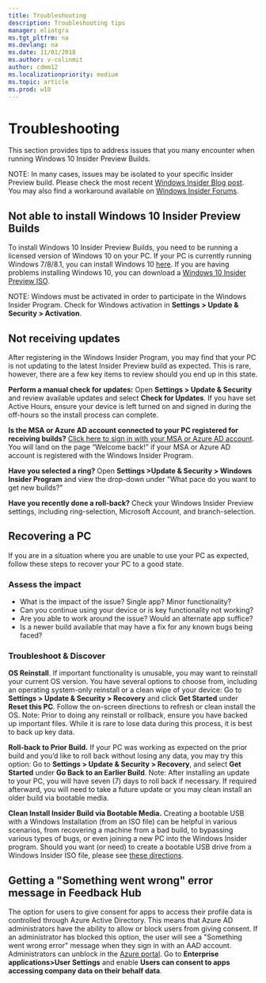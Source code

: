 ```yaml
---
title: Troubleshooting 
description: Troubleshooting tips 
manager: eliotgra
ms.tgt_pltfrm: na
ms.devlang: na
ms.date: 11/01/2018
ms.author: v-colinmit
author: cdmm12
ms.localizationpriority: medium
ms.topic: article
ms.prod: w10
---
```


# Troubleshooting 

This section provides tips to address issues that you many encounter when running Windows 10 Insider Preview Builds. 

NOTE: In many cases, issues may be isolated to your specific Insider Preview build. Please check the most recent [Windows Insider Blog post](https://blogs.windows.com/blog/tag/windows-insider-program/). You may also find a workaround available on [Windows Insider Forums](https://answers.microsoft.com/en-us/insider/forum/insider_wintp-insiderplat_pc?sort=lastreplydate&dir=desc&tab=threads&status=all&mod=&modAge=&advFil=&postedAfter=&postedBefore=&threadType=all&tm=1475533679179). 

## Not able to install Windows 10 Insider Preview Builds 
To install Windows 10 Insider Preview Builds, you need to be running a licensed version of Windows 10 on your PC. If your PC is currently running Windows 7/8/8.1, you can install Windows 10 [here](https://www.microsoft.com/en-us/windows/get-windows-10?step=Win10Question1). If you are having problems installing Windows 10, you can download a [Windows 10 Insider Preview ISO](https://www.microsoft.com/en-us/software-download/windowsinsiderpreviewadvanced). 

NOTE: Windows must be activated in order to participate in the Windows Insider Program. Check for Windows activation in __Settings > Update & Security > Activation__.

## Not receiving updates
After registering in the Windows Insider Program, you may find that your PC is not updating to the latest Insider Preview build as expected. This is rare, however, there are a few key items to review should you end up in this state.

__Perform a manual check for updates:__ Open __Settings > Update & Security__ and review available updates and select __Check for Updates__. If you have set Active Hours, ensure your device is left turned on and signed in during the off-hours so the install process can complete.

__Is the MSA or Azure AD account connected to your PC registered for receiving builds?__ [Click here to sign in with your MSA or Azure AD account](https://insider.windows.com/en-us/insidersigninboth/). You will land on the page “Welcome back!” if your MSA or Azure AD account is registered with the Windows Insider Program.

__Have you selected a ring?__ Open __Settings >Update & Security > Windows Insider Program__ and view the drop-down under "What pace do you want to get new builds?"

__Have you recently done a roll-back?__ Check your Windows Insider Preview settings, including ring-selection, Microsoft Account, and branch-selection.

## Recovering a PC
If you are in a situation where you are unable to use your PC as expected, follow these steps to recover your PC to a good state.

### Assess the impact
* What is the impact of the issue? Single app?  Minor functionality? 
* Can you continue using your device or is key functionality not working? 
* Are you able to work around the issue? Would an alternate app suffice? 
* Is a newer build available that may have a fix for any known bugs being faced?

### Troubleshoot & Discover
__OS Reinstall__. If important functionality is unusable, you may want to reinstall your current OS version. You have several options to choose from, including an operating system-only reinstall or a clean wipe of your device: Go to __Settings > Update & Security > Recovery__ and click __Get Started__ under __Reset this PC__. Follow the on-screen directions to refresh or clean install the OS. Note: Prior to doing any reinstall or rollback, ensure you have backed up important files.  While it is rare to lose data during this process, it is best to back up key data.

__Roll-back to Prior Build.__ If your PC was working as expected on the prior build and you’d like to roll back without losing any data, you may try this option: Go to __Settings > Update & Security > Recovery__, and select __Get Started__ under __Go Back to an Earlier Build__. Note: After installing an update to your PC, you will have seven (7) days to roll back if necessary.  If required afterward, you will need to take a future update or you may clean install an older build via bootable media.

__Clean Install Insider Build via Bootable Media.__ Creating a bootable USB with a Windows Installation (from an ISO file) can be helpful in various scenarios, from recovering a machine from a bad build, to bypassing various types of bugs, or even joining a new PC into the Windows Insider program. Should you want (or need) to create a bootable USB drive from a Windows Insider ISO file, please see [these directions](https://answers.microsoft.com/en-us/insider/forum/insider_wintp-insider_install-insiderplat_pc/creating-a-bootable-usb-for-windows-insider-isos/9ebe3cbc-3c8b-4052-9484-0b7cc9b63bec?tm=1519414191218).

## Getting a "Something went wrong" error message in Feedback Hub
The option for users to give consent for apps to access their profile data is controlled through Azure Active Directory. This means that Azure AD administrators have the ability to allow or block users from giving consent. If an administrator has blocked this option, the user will see a "Something went wrong error" message when they sign in with an AAD account. Administrators can unblock in the [Azure portal](https://portal.azure.com/). Go to __Enterprise applications>User Settings__ and enable __Users can consent to apps accessing company data on their behalf data__. 